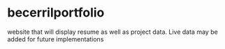# becerrilportfolio
website that will display resume as well as project data. Live data may be added for future implementations
